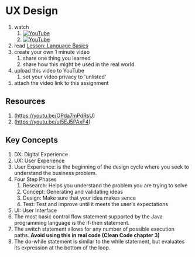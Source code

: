 # UX Design

1. watch 
	1. [![YouTube](https://i.ytimg.com/vi/o5Q2LQa83Oo/default.jpg)](https://www.youtube.com/watch?v=o5Q2LQa83Oo)
	1. [![YouTube](https://i.ytimg.com/vi/116sMd5U7UY/default.jpg)](https://www.youtube.com/watch?v=116sMd5U7UY)
1. read [Lesson: Language Basics](https://docs.oracle.com/javase/tutorial/java/nutsandbolts/index.html)
2. create your own 1 minute video
	1. share one thing you learned
	1. share how this might be used in the real world
3. upload this video to YouTube
	1. set your video privacy to 'unlisted'
4. attach the video link to this assignment

## Resources
1. (https://youtu.be/OPda7mPdRsU)
1. (https://youtu.be/uI5EJ5PAxF4)

## Key Concepts
1. DX: Digital Experience
1. UX: User Experience
1. User Experience: is the beginning of the design cycle where you seek to understand the business problem.
1. Four Step Phases
	1. Research: Helps you understand the problem you are trying to solve
	1. Concept: Generating and validating ideas
	1. Design: Make sure that your idea makes sence
	1. Test: Test and improve until it meets the user's expectations
1. UI: User Interface
1. The most basic control flow statement supported by the Java programming language is the if-then statement.
1. The switch statement allows for any number of possible execution paths. **Avoid using this in real code (Clean Code chapter 3)**
1. The do-while statement is similar to the while statement, but evaluates its expression at the bottom of the loop.
